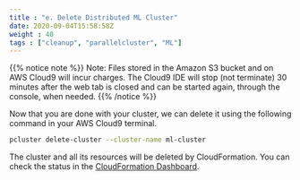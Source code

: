 ```yaml
---
title : "e. Delete Distributed ML Cluster"
date: 2020-09-04T15:58:58Z
weight : 40
tags : ["cleanup", "parallelcluster", "ML"]
---
```


{{% notice note %}}
Note: Files stored in the Amazon S3 bucket and on AWS Cloud9 will incur charges. The Cloud9 IDE will stop (not terminate) 30 minutes after the web tab is closed and can be started again, through the console, when needed.
{{% /notice %}}

Now that you are done with your cluster, we can delete it using the following command in your AWS Cloud9 terminal.

```bash
pcluster delete-cluster --cluster-name ml-cluster
```

The cluster and all its resources will be deleted by CloudFormation. You can check the status in the [CloudFormation Dashboard](https://console.aws.amazon.com/cloudformation).
